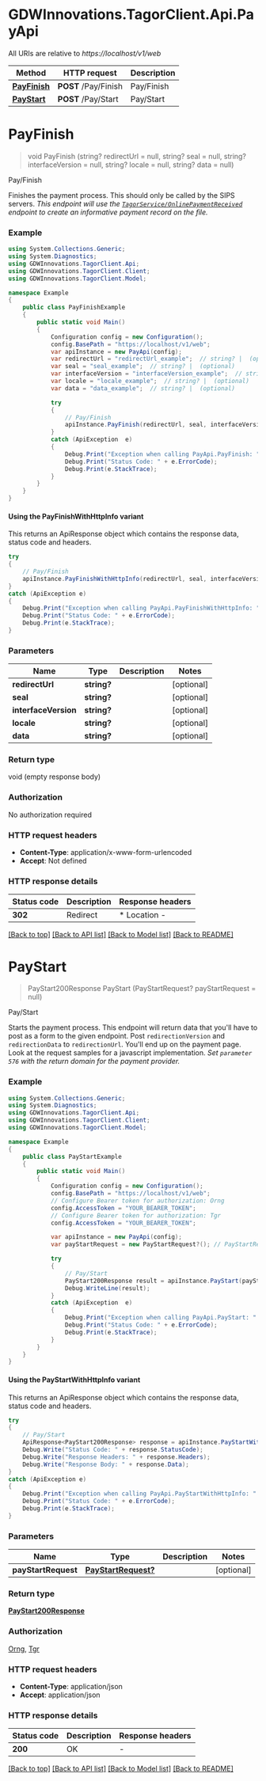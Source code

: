 # GDWInnovations.TagorClient.Api.PayApi

All URIs are relative to *https://localhost/v1/web*

| Method | HTTP request | Description |
|--------|--------------|-------------|
| [**PayFinish**](PayApi.md#payfinish) | **POST** /Pay/Finish | Pay/Finish |
| [**PayStart**](PayApi.md#paystart) | **POST** /Pay/Start | Pay/Start |

<a id="payfinish"></a>
# **PayFinish**
> void PayFinish (string? redirectUrl = null, string? seal = null, string? interfaceVersion = null, string? locale = null, string? data = null)

Pay/Finish

Finishes the payment process. This should only be called by the SIPS servers.  _This endpoint will use the [`TagorService/OnlinePaymentReceived`](#operation/TagorServiceOnlinePaymentReceived) endpoint to create an informative payment record on the file._

### Example
```csharp
using System.Collections.Generic;
using System.Diagnostics;
using GDWInnovations.TagorClient.Api;
using GDWInnovations.TagorClient.Client;
using GDWInnovations.TagorClient.Model;

namespace Example
{
    public class PayFinishExample
    {
        public static void Main()
        {
            Configuration config = new Configuration();
            config.BasePath = "https://localhost/v1/web";
            var apiInstance = new PayApi(config);
            var redirectUrl = "redirectUrl_example";  // string? |  (optional) 
            var seal = "seal_example";  // string? |  (optional) 
            var interfaceVersion = "interfaceVersion_example";  // string? |  (optional) 
            var locale = "locale_example";  // string? |  (optional) 
            var data = "data_example";  // string? |  (optional) 

            try
            {
                // Pay/Finish
                apiInstance.PayFinish(redirectUrl, seal, interfaceVersion, locale, data);
            }
            catch (ApiException  e)
            {
                Debug.Print("Exception when calling PayApi.PayFinish: " + e.Message);
                Debug.Print("Status Code: " + e.ErrorCode);
                Debug.Print(e.StackTrace);
            }
        }
    }
}
```

#### Using the PayFinishWithHttpInfo variant
This returns an ApiResponse object which contains the response data, status code and headers.

```csharp
try
{
    // Pay/Finish
    apiInstance.PayFinishWithHttpInfo(redirectUrl, seal, interfaceVersion, locale, data);
}
catch (ApiException e)
{
    Debug.Print("Exception when calling PayApi.PayFinishWithHttpInfo: " + e.Message);
    Debug.Print("Status Code: " + e.ErrorCode);
    Debug.Print(e.StackTrace);
}
```

### Parameters

| Name | Type | Description | Notes |
|------|------|-------------|-------|
| **redirectUrl** | **string?** |  | [optional]  |
| **seal** | **string?** |  | [optional]  |
| **interfaceVersion** | **string?** |  | [optional]  |
| **locale** | **string?** |  | [optional]  |
| **data** | **string?** |  | [optional]  |

### Return type

void (empty response body)

### Authorization

No authorization required

### HTTP request headers

 - **Content-Type**: application/x-www-form-urlencoded
 - **Accept**: Not defined


### HTTP response details
| Status code | Description | Response headers |
|-------------|-------------|------------------|
| **302** | Redirect |  * Location -  <br>  |

[[Back to top]](#) [[Back to API list]](../README.md#documentation-for-api-endpoints) [[Back to Model list]](../README.md#documentation-for-models) [[Back to README]](../README.md)

<a id="paystart"></a>
# **PayStart**
> PayStart200Response PayStart (PayStartRequest? payStartRequest = null)

Pay/Start

Starts the payment process. This endpoint will return data that you'll have to post as a form to the given endpoint. Post `redirectionVersion` and `redirectionData` to `redirectionUrl`. You'll end up on the payment page. Look at the request samples for a javascript implementation.  _Set `parameter 576` with the return domain for the payment provider._

### Example
```csharp
using System.Collections.Generic;
using System.Diagnostics;
using GDWInnovations.TagorClient.Api;
using GDWInnovations.TagorClient.Client;
using GDWInnovations.TagorClient.Model;

namespace Example
{
    public class PayStartExample
    {
        public static void Main()
        {
            Configuration config = new Configuration();
            config.BasePath = "https://localhost/v1/web";
            // Configure Bearer token for authorization: Orng
            config.AccessToken = "YOUR_BEARER_TOKEN";
            // Configure Bearer token for authorization: Tgr
            config.AccessToken = "YOUR_BEARER_TOKEN";

            var apiInstance = new PayApi(config);
            var payStartRequest = new PayStartRequest?(); // PayStartRequest? |  (optional) 

            try
            {
                // Pay/Start
                PayStart200Response result = apiInstance.PayStart(payStartRequest);
                Debug.WriteLine(result);
            }
            catch (ApiException  e)
            {
                Debug.Print("Exception when calling PayApi.PayStart: " + e.Message);
                Debug.Print("Status Code: " + e.ErrorCode);
                Debug.Print(e.StackTrace);
            }
        }
    }
}
```

#### Using the PayStartWithHttpInfo variant
This returns an ApiResponse object which contains the response data, status code and headers.

```csharp
try
{
    // Pay/Start
    ApiResponse<PayStart200Response> response = apiInstance.PayStartWithHttpInfo(payStartRequest);
    Debug.Write("Status Code: " + response.StatusCode);
    Debug.Write("Response Headers: " + response.Headers);
    Debug.Write("Response Body: " + response.Data);
}
catch (ApiException e)
{
    Debug.Print("Exception when calling PayApi.PayStartWithHttpInfo: " + e.Message);
    Debug.Print("Status Code: " + e.ErrorCode);
    Debug.Print(e.StackTrace);
}
```

### Parameters

| Name | Type | Description | Notes |
|------|------|-------------|-------|
| **payStartRequest** | [**PayStartRequest?**](PayStartRequest?.md) |  | [optional]  |

### Return type

[**PayStart200Response**](PayStart200Response.md)

### Authorization

[Orng](../README.md#Orng), [Tgr](../README.md#Tgr)

### HTTP request headers

 - **Content-Type**: application/json
 - **Accept**: application/json


### HTTP response details
| Status code | Description | Response headers |
|-------------|-------------|------------------|
| **200** | OK |  -  |

[[Back to top]](#) [[Back to API list]](../README.md#documentation-for-api-endpoints) [[Back to Model list]](../README.md#documentation-for-models) [[Back to README]](../README.md)

